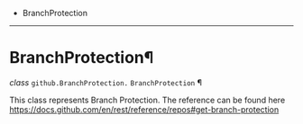   + BranchProtection

* * *
# BranchProtection¶

_class_ `github.BranchProtection.`  `BranchProtection` ¶

This class represents Branch Protection. The reference can be found here https://docs.github.com/en/rest/reference/repos#get-branch-protection
